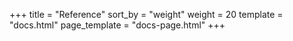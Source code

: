 +++
title = "Reference"
sort_by = "weight"
weight = 20
template = "docs.html"
page_template = "docs-page.html"
+++